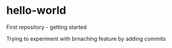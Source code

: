 # hello-world
First repository -  getting started

Trying to experiment with brnaching feature by adding commits
